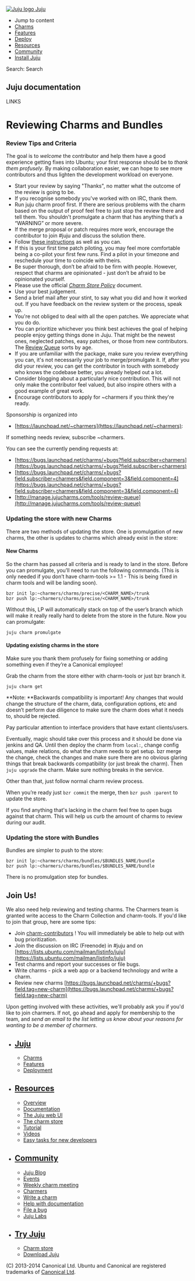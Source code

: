 [ ![Juju logo](//assets.ubuntu.com/sites/ubuntu/latest/u/img/logo.png) Juju
](https://juju.ubuntu.com/)

  - Jump to content
  - [Charms](https://juju.ubuntu.com/charms/)
  - [Features](https://juju.ubuntu.com/features/)
  - [Deploy](https://juju.ubuntu.com/deployment/)
  - [Resources](https://juju.ubuntu.com/resources/)
  - [Community](https://juju.ubuntu.com/community/)
  - [Install Juju](https://juju.ubuntu.com/download/)

Search: Search

## Juju documentation

LINKS

# Reviewing Charms and Bundles

### Review Tips and Criteria

The goal is to _welcome_ the contributor and help them have a good experience
getting fixes into Ubuntu; your first response should be to _thank them
profusely_. By making collaboration easier, we can hope to see more contributors
and thus lighten the development workload on everyone.

  - Start your review by saying "Thanks", no matter what the outcome of the review is going to be.
  - If you recognise somebody you've worked with on IRC, thank them.
  - Run juju charm proof first. If there are serious problems with the charm based on the output of proof feel free to just stop the review there and tell them. You shouldn't promulgate a charm that has anything that’s a “WARNING” or more severe.
  - If the merge proposal or patch requires more work, encourage the contributor to join #juju and discuss the solution there.
  - Follow [these instructions](http://wiki.bazaar.canonical.com/PatchPilot) as well as you can.
  - If this is your first time patch piloting, you may feel more comfortable being a co-pilot your first few runs. Find a pilot in your timezone and reschedule your time to coincide with theirs.
  - Be super thorough, don’t be afraid to be firm with people. However, respect that charms are opinionated - just don’t be afraid to be opinionated yourself.
  - Please use the official [_Charm Store Policy_](policy.html) document.
  - Use your best judgement.
  - Send a brief mail after your stint, to say what you did and how it worked out. If you have feedback on the review system or the process, speak up.
  - You're not obliged to deal with all the open patches. We appreciate what you do do.
  - You can prioritize whichever you think best achieves the goal of helping people enjoy getting things done in Juju. That might be the newest ones, neglected patches, easy patches, or those from new contributors. The [Review Queue](http://manage.jujucharms.com/tools/review-queue) sorts by age.
  - If you are unfamiliar with the package, make sure you review everything you can, it's not necessarily your job to merge/promulgate it. If, after you did your review, you can get the contributor in touch with somebody who knows the codebase better, you already helped out a lot.
  - Consider blogging about a particularly nice contribution. This will not only make the contributor feel valued, but also inspire others with a good example of great work.
  - Encourage contributors to apply for ~charmers if you think they're ready.

Sponsorship is organized into

  - [https://launchpad.net/~charmers](https://launchpad.net/~charmers):

If something needs review, subscribe ~charmers.

You can see the currently pending requests at:

  - [https://bugs.launchpad.net/charms/+bugs?field.subscriber=charmers](https://bugs.launchpad.net/charms/+bugs?field.subscriber=charmers)
  - [https://bugs.launchpad.net/charms/+bugs?field.subscriber=charmers&field.component=3&field.component=4](https://bugs.launchpad.net/charms/+bugs?field.subscriber=charmers&field.component=3&field.component=4)
  - [http://manage.jujucharms.com/tools/review-queue](http://manage.jujucharms.com/tools/review-queue)

### Updating the store with new Charms

There are two methods of updating the store. One is promulgation of new charms,
the other is updates to charms which already exist in the store:

#### New Charms

So the charm has passed all criteria and is ready to land in the store. Before
you can promulgate, you’ll need to run the following commands. (This is only
needed if you don’t have charm-tools >= 1.1 - This is being fixed in charm tools
and will be landing soon).

    bzr init lp:~charmers/charms/precise/<CHARM_NAME>/trunk
    bzr push lp:~charmers/charms/precise/<CHARM_NAME>/trunk

Without this, LP will automatically stack on top of the user’s branch which will
make it really really hard to delete from the store in the future. Now you can
promulgate:

    juju charm promulgate 

#### Updating existing charms in the store

Make sure you thank them profusely for fixing something or adding something even
if they’re a Canonical employee!

Grab the charm from the store either with charm-tools or just bzr branch it.

    juju charm get 

**Note: **Backwards compatibility is important! Any changes that would change the structure of the charm, data, configuration options, etc and doesn’t perform due diligence to make sure the charm does what it needs to, should be rejected.

Pay particular attention to interface providers that have extant clients/users.

Eventually, magic should take over this process and it should be done via
jenkins and QA. Until then deploy the charm from `local:`, change config values,
make relations, do what the charm needs to get setup. bzr merge the change,
check the changes and make sure there are no obvious glaring things that break
backwards compatibility (or just break the charm). Then `juju upgrade` the
charm. Make sure nothing breaks in the service.

Other than that, just follow normal charm review process.

When you’re ready just `bzr commit` the merge, then `bzr push :parent` to update
the store.

If you find anything that's lacking in the charm feel free to open bugs against
that charm. This will help us curb the amount of charms to review during our
audit.

### Updating the store with Bundles

Bundles are simpler to push to the store:

    bzr init lp:~charmers/charms/bundles/$BUNDLES_NAME/bundle
    bzr push lp:~charmers/charms/bundles/$BUNDLES_NAME/bundle 

There is no promulgation step for bundles.

## Join Us!

We also need help reviewing and testing charms. The Charmers team is granted
write access to the Charm Collection and charm-tools. If you'd like to join that
group, here are some tips:

  - Join [charm-contributors](https://launchpad.net/~charm-contributors) ! You will immediately be able to help out with bug prioritization.
  - Join the discussion on IRC (Freenode) in #juju and on [https://lists.ubuntu.com/mailman/listinfo/juju](https://lists.ubuntu.com/mailman/listinfo/juju)
  - Test charms and report your successes or file bugs.
  - Write charms - pick a web app or a backend technology and write a charm.
  - Review new charms [https://bugs.launchpad.net/charms/+bugs?field.tag=new-charm](https://bugs.launchpad.net/charms/+bugs?field.tag=new-charm)

Upon getting involved with these activities, we'll probably ask you if you'd
like to join charmers. If not, go ahead and apply for membership to the team,
and _send an email to the list letting us know about your reasons for wanting to
be a member of charmers_.

  - ## [Juju](/)

    - [Charms](/charms/)
    - [Features](/features/)
    - [Deployment](/deployment/)
  - ## [Resources](/resources/)

    - [Overview](/resources/overview/)
    - [Documentation](/docs/)
    - [The Juju web UI](/resources/juju-gui/)
    - [The charm store](/docs/authors-charm-store.html)
    - [Tutorial](/docs/getting-started.html#test)
    - [Videos](/resources/videos/)
    - [Easy tasks for new developers](/resources/easy-tasks-for-new-developers/)
  - ## [Community](/community)

    - [Juju Blog](/community/blog/)
    - [Events](/events/)
    - [Weekly charm meeting](/community/weekly-charm-meeting/)
    - [Charmers](/community/charmers/)
    - [Write a charm](/docs/authors-charm-writing.html)
    - [Help with documentation](/docs/contributing.html)
    - [File a bug](https://bugs.launchpad.net/juju-core/+filebug)
    - [Juju Labs](/communiy/labs/)
  - ## [Try Juju](https://jujucharms.com/sidebar/)

    - [Charm store](https://jujucharms.com/)
    - [Download Juju](/download/)

(C) 2013-2014 Canonical Ltd. Ubuntu and Canonical are registered trademarks of
[Canonical Ltd](http://www.canonical.com).

